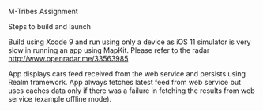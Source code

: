 M-Tribes Assignment


Steps to build and launch


Build using Xcode 9 and run using only a device as iOS 11 simulator is very slow in running an app using MapKit. Please refer to the radar http://www.openradar.me/33563985


App displays cars feed received from the web service and persists using Realm framework. App always fetches latest feed from web service but uses caches data only if there was a failure in fetching the results from web service (example offline mode).

